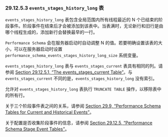 ### 29.12.5.3 `events_stages_history_long` 表

`events_stages_history_long` 表包含全局范围内所有线程最近的 N 个已结束的阶段事件。阶段事件在结束后才会被添加到该表中。当表满时，无论新行和旧行是由哪个线程生成的，添加新行会替换最早的一行。

`Performance Schema` 会在服务器启动时自动调整 N 的值。若要明确设置该表的大小，可以在服务器启动时设置 `performance_schema_events_stages_history_long_size` 系统变量。

`events_stages_history_long` 表与 `events_stages_current` 表具有相同的列。请参阅 [Section 29.12.5.1, “The events_stages_current Table”](#section-29-12-5-1-the-events-stages-current-table)。与 `events_stages_current` 不同的是，`events_stages_history_long` 没有索引。

允许对 `events_stages_history_long` 表执行 `TRUNCATE TABLE` 操作，以移除表中的所有行。

关于三个阶段事件表之间的关系，请参阅 [Section 29.9, “Performance Schema Tables for Current and Historical Events”](#section-29-9-performance-schema-tables-for-current-and-historical-events)。

关于配置是否收集阶段事件的信息，请参阅 [Section 29.12.5, “Performance Schema Stage Event Tables”](#section-29-12-5-performance-schema-stage-event-tables)。